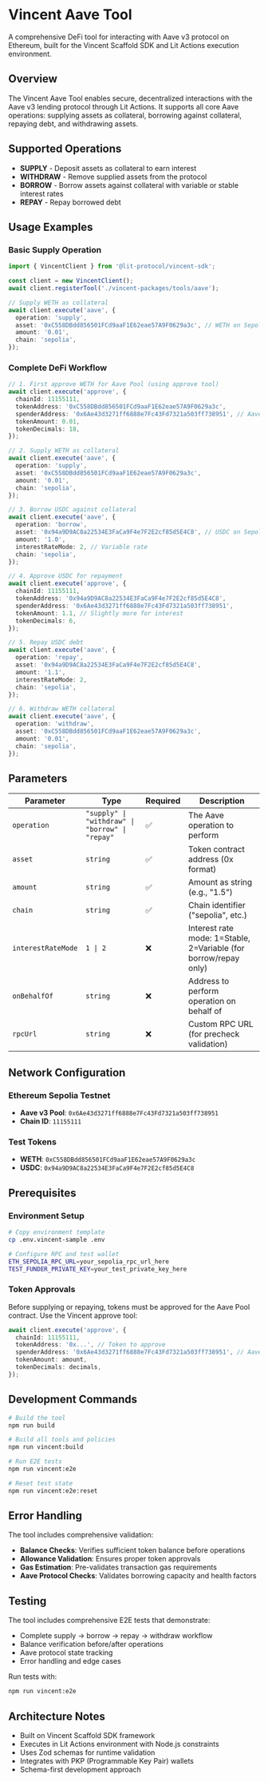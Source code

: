 # Vincent Aave Tool

A comprehensive DeFi tool for interacting with Aave v3 protocol on Ethereum, built for the Vincent Scaffold SDK and Lit Actions execution environment.

## Overview

The Vincent Aave Tool enables secure, decentralized interactions with the Aave v3 lending protocol through Lit Actions. It supports all core Aave operations: supplying assets as collateral, borrowing against collateral, repaying debt, and withdrawing assets.

## Supported Operations

- **SUPPLY** - Deposit assets as collateral to earn interest
- **WITHDRAW** - Remove supplied assets from the protocol
- **BORROW** - Borrow assets against collateral with variable or stable interest rates
- **REPAY** - Repay borrowed debt

## Usage Examples

### Basic Supply Operation

```typescript
import { VincentClient } from '@lit-protocol/vincent-sdk';

const client = new VincentClient();
await client.registerTool('./vincent-packages/tools/aave');

// Supply WETH as collateral
await client.execute('aave', {
  operation: 'supply',
  asset: '0xC558DBdd856501FCd9aaF1E62eae57A9F0629a3c', // WETH on Sepolia
  amount: '0.01',
  chain: 'sepolia',
});
```

### Complete DeFi Workflow

```typescript
// 1. First approve WETH for Aave Pool (using approve tool)
await client.execute('approve', {
  chainId: 11155111,
  tokenAddress: '0xC558DBdd856501FCd9aaF1E62eae57A9F0629a3c',
  spenderAddress: '0x6Ae43d3271ff6888e7Fc43Fd7321a503ff738951', // Aave Pool
  tokenAmount: 0.01,
  tokenDecimals: 18,
});

// 2. Supply WETH as collateral
await client.execute('aave', {
  operation: 'supply',
  asset: '0xC558DBdd856501FCd9aaF1E62eae57A9F0629a3c',
  amount: '0.01',
  chain: 'sepolia',
});

// 3. Borrow USDC against collateral
await client.execute('aave', {
  operation: 'borrow',
  asset: '0x94a9D9AC8a22534E3FaCa9F4e7F2E2cf85d5E4C8', // USDC on Sepolia
  amount: '1.0',
  interestRateMode: 2, // Variable rate
  chain: 'sepolia',
});

// 4. Approve USDC for repayment
await client.execute('approve', {
  chainId: 11155111,
  tokenAddress: '0x94a9D9AC8a22534E3FaCa9F4e7F2E2cf85d5E4C8',
  spenderAddress: '0x6Ae43d3271ff6888e7Fc43Fd7321a503ff738951',
  tokenAmount: 1.1, // Slightly more for interest
  tokenDecimals: 6,
});

// 5. Repay USDC debt
await client.execute('aave', {
  operation: 'repay',
  asset: '0x94a9D9AC8a22534E3FaCa9F4e7F2E2cf85d5E4C8',
  amount: '1.1',
  interestRateMode: 2,
  chain: 'sepolia',
});

// 6. Withdraw WETH collateral
await client.execute('aave', {
  operation: 'withdraw',
  asset: '0xC558DBdd856501FCd9aaF1E62eae57A9F0629a3c',
  amount: '0.01',
  chain: 'sepolia',
});
```

## Parameters

| Parameter          | Type                                            | Required | Description                                                      |
| ------------------ | ----------------------------------------------- | -------- | ---------------------------------------------------------------- |
| `operation`        | `"supply" \| "withdraw" \| "borrow" \| "repay"` | ✅       | The Aave operation to perform                                    |
| `asset`            | `string`                                        | ✅       | Token contract address (0x format)                               |
| `amount`           | `string`                                        | ✅       | Amount as string (e.g., "1.5")                                   |
| `chain`            | `string`                                        | ✅       | Chain identifier ("sepolia", etc.)                               |
| `interestRateMode` | `1 \| 2`                                        | ❌       | Interest rate mode: 1=Stable, 2=Variable (for borrow/repay only) |
| `onBehalfOf`       | `string`                                        | ❌       | Address to perform operation on behalf of                        |
| `rpcUrl`           | `string`                                        | ❌       | Custom RPC URL (for precheck validation)                         |

## Network Configuration

### Ethereum Sepolia Testnet

- **Aave v3 Pool**: `0x6Ae43d3271ff6888e7Fc43Fd7321a503ff738951`
- **Chain ID**: `11155111`

### Test Tokens

- **WETH**: `0xC558DBdd856501FCd9aaF1E62eae57A9F0629a3c`
- **USDC**: `0x94a9D9AC8a22534E3FaCa9F4e7F2E2cf85d5E4C8`

## Prerequisites

### Environment Setup

```bash
# Copy environment template
cp .env.vincent-sample .env

# Configure RPC and test wallet
ETH_SEPOLIA_RPC_URL=your_sepolia_rpc_url_here
TEST_FUNDER_PRIVATE_KEY=your_test_private_key_here
```

### Token Approvals

Before supplying or repaying, tokens must be approved for the Aave Pool contract. Use the Vincent approve tool:

```typescript
await client.execute('approve', {
  chainId: 11155111,
  tokenAddress: '0x...', // Token to approve
  spenderAddress: '0x6Ae43d3271ff6888e7Fc43Fd7321a503ff738951', // Aave Pool
  tokenAmount: amount,
  tokenDecimals: decimals,
});
```

## Development Commands

```bash
# Build the tool
npm run build

# Build all tools and policies
npm run vincent:build

# Run E2E tests
npm run vincent:e2e

# Reset test state
npm run vincent:e2e:reset
```

## Error Handling

The tool includes comprehensive validation:

- **Balance Checks**: Verifies sufficient token balance before operations
- **Allowance Validation**: Ensures proper token approvals
- **Gas Estimation**: Pre-validates transaction gas requirements
- **Aave Protocol Checks**: Validates borrowing capacity and health factors

## Testing

The tool includes comprehensive E2E tests that demonstrate:

- Complete supply → borrow → repay → withdraw workflow
- Balance verification before/after operations
- Aave protocol state tracking
- Error handling and edge cases

Run tests with:

```bash
npm run vincent:e2e
```

## Architecture Notes

- Built on Vincent Scaffold SDK framework
- Executes in Lit Actions environment with Node.js constraints
- Uses Zod schemas for runtime validation
- Integrates with PKP (Programmable Key Pair) wallets
- Schema-first development approach

